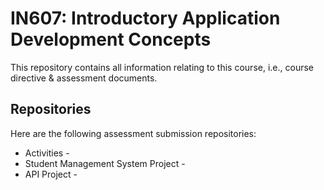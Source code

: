 # IN607: Introductory Application Development Concepts

This repository contains all information relating to this course, i.e., course directive & assessment documents.

## Repositories
Here are the following assessment submission repositories:

* Activities - 
* Student Management System Project - 
* API Project - 
